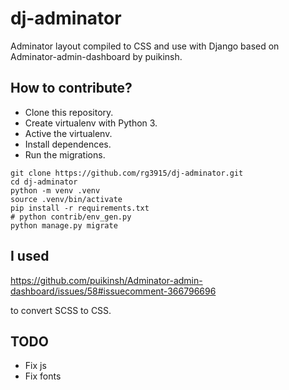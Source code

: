 # dj-adminator

Adminator layout compiled to CSS and use with Django based on Adminator-admin-dashboard by puikinsh.

## How to contribute?

* Clone this repository.
* Create virtualenv with Python 3.
* Active the virtualenv.
* Install dependences.
* Run the migrations.

```
git clone https://github.com/rg3915/dj-adminator.git
cd dj-adminator
python -m venv .venv
source .venv/bin/activate
pip install -r requirements.txt
# python contrib/env_gen.py
python manage.py migrate
```

## I used

https://github.com/puikinsh/Adminator-admin-dashboard/issues/58#issuecomment-366796696

to convert SCSS to CSS.

## TODO

* Fix js
* Fix fonts
